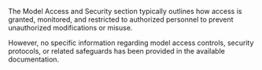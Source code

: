 The Model Access and Security section typically outlines how access is granted, monitored, and restricted to authorized personnel to prevent unauthorized modifications or misuse.

However, no specific information regarding model access controls, security protocols, or related safeguards has been provided in the available documentation.
